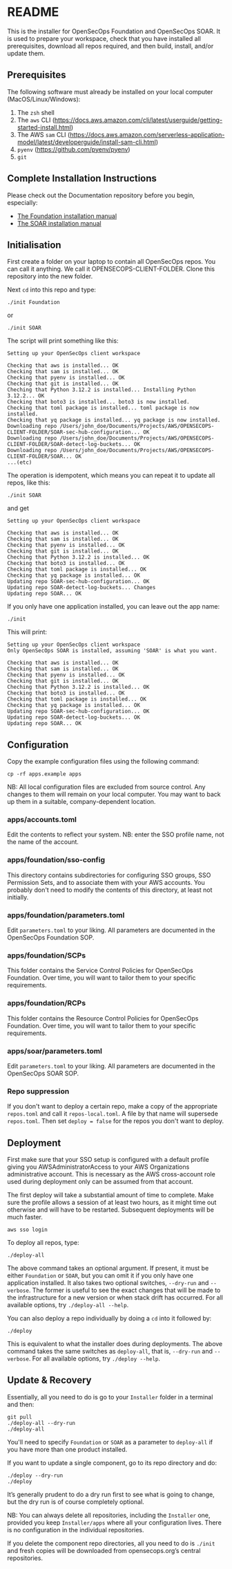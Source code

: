# README

This is the installer for OpenSecOps Foundation and OpenSecOps SOAR. It is used to prepare your
workspace, check that you have installed all prerequisites, download all repos required, 
and then build, install, and/or update them.


## Prerequisites

The following software must already be installed on your local computer (MacOS/Linux/Windows):

1. The `zsh` shell
2. The `aws` CLI (https://docs.aws.amazon.com/cli/latest/userguide/getting-started-install.html)
3. The AWS `sam` CLI (https://docs.aws.amazon.com/serverless-application-model/latest/developerguide/install-sam-cli.html)
4. `pyenv` (https://github.com/pyenv/pyenv)
5. `git`


## Complete Installation Instructions

Please check out the Documentation repository before you begin, especially:
* [The Foundation installation manual](https://github.com/OpenSecOps-Org/Documentation/blob/main/docs/Foundation/OpenSecOps%20Foundation%20Installation%20Manual.docx.pdf)
* [The SOAR installation manual](https://github.com/OpenSecOps-Org/Documentation/blob/main/docs/SOAR/OpenSecOps%20SOAR%20-%20Installation%20Manual.docx.pdf)


## Initialisation
First create a folder on your laptop to contain all OpenSecOps repos. You can call it anything.
We call it OPENSECOPS-CLIENT-FOLDER. Clone this repository into the new folder.

Next `cd` into this repo and type:
```console
./init Foundation
```
or
```console
./init SOAR
```

The script will print something like this:
```console
Setting up your OpenSecOps client workspace

Checking that aws is installed... OK
Checking that sam is installed... OK
Checking that pyenv is installed... OK
Checking that git is installed... OK
Cheching that Python 3.12.2 is installed... Installing Python 3.12.2... OK
Checking that boto3 is installed... boto3 is now installed.
Checking that toml package is installed... toml package is now installed.
Checking that yq package is installed... yq package is now installed.
Downloading repo /Users/john_doe/Documents/Projects/AWS/OPENSECOPS-CLIENT-FOLDER/SOAR-sec-hub-configuration... OK
Downloading repo /Users/john_doe/Documents/Projects/AWS/OPENSECOPS-CLIENT-FOLDER/SOAR-detect-log-buckets... OK
Downloading repo /Users/john_doe/Documents/Projects/AWS/OPENSECOPS-CLIENT-FOLDER/SOAR... OK
...(etc)
```

The operation is idempotent, which means you can repeat it to update all repos, like this:
```console
./init SOAR
```

and get
```console
Setting up your OpenSecOps client workspace

Checking that aws is installed... OK
Checking that sam is installed... OK
Checking that pyenv is installed... OK
Checking that git is installed... OK
Cheching that Python 3.12.2 is installed... OK
Checking that boto3 is installed... OK
Checking that toml package is installed... OK
Checking that yq package is installed... OK
Updating repo SOAR-sec-hub-configuration... OK
Updating repo SOAR-detect-log-buckets... Changes
Updating repo SOAR... OK
```

If you only have one application installed, you can leave out the app name:
```console
./init
```
This will print:
```console
Setting up your OpenSecOps client workspace
Only OpenSecOps SOAR is installed, assuming 'SOAR' is what you want.

Checking that aws is installed... OK
Checking that sam is installed... OK
Checking that pyenv is installed... OK
Checking that git is installed... OK
Cheching that Python 3.12.2 is installed... OK
Checking that boto3 is installed... OK
Checking that toml package is installed... OK
Checking that yq package is installed... OK
Updating repo SOAR-sec-hub-configuration... OK
Updating repo SOAR-detect-log-buckets... OK
Updating repo SOAR... OK
```


## Configuration

Copy the example configuration files using the following command:

```console
cp -rf apps.example apps
```

NB: All local configuration files are excluded from source control. Any changes to them will remain 
on your local computer. You may want to back up them in a suitable, company-dependent location.

### apps/accounts.toml
Edit the contents to reflect your system. NB: enter the SSO profile name, not the name of the account.

### apps/foundation/sso-config
This directory contains subdirectories for configuring SSO groups, SSO Permission Sets, and to associate
them with your AWS accounts. You probably don't need to modify the contents of this directory, at
least not initially.

### apps/foundation/parameters.toml
Edit `parameters.toml` to your liking. All parameters are documented in the OpenSecOps Foundation SOP.

### apps/foundation/SCPs
This folder contains the Service Control Policies for OpenSecOps Foundation. Over time, you will want to
tailor them to your specific requirements.

### apps/foundation/RCPs
This folder contains the Resource Control Policies for OpenSecOps Foundation. Over time, you will want to
tailor them to your specific requirements.

### apps/soar/parameters.toml   
Edit `parameters.toml` to your liking. All parameters are documented in the OpenSecOps SOAR SOP.

### Repo suppression
If you don't want to deploy a certain repo, make a copy of the appropriate `repos.toml` and call it
`repos-local.toml`. A file by that name will supersede `repos.toml`. Then set `deploy = false` for the
repos you don't want to deploy.


## Deployment

First make sure that your SSO setup is configured with a default profile giving you AWSAdministratorAccess
to your AWS Organizations administrative account. This is necessary as the AWS cross-account role used 
during deployment only can be assumed from that account.

The first deploy will take a substantial amount of time to complete. Make sure the profile allows a session 
of at least two hours, as it might time out otherwise and will have to be restarted. Subsequent deployments 
will be much faster.

```console
aws sso login
```

To deploy all repos, type:

```console
./deploy-all
```
The above command takes an optional argument. If present, it must be either `Foundation` or `SOAR`, but you
can omit it if you only have one application installed. It also takes two optional switches, `--dry-run` and
`--verbose`. The former is useful to see the exact changes that will be made to the infrastructure for a new
version or when stack drift has occurred. For all available options, try `./deploy-all --help`.

You can also deploy a repo individually by doing a `cd` into it followed by:

```console
./deploy
```
This is equivalent to what the installer does during deployments. The above command takes the same switches 
as `deploy-all`, that is, `--dry-run` and `--verbose`.  For all available options, try `./deploy --help`.


## Update & Recovery

Essentially, all you need to do is go to your `Installer` folder in a terminal and then:

```
git pull
./deploy-all --dry-run
./deploy-all
```

You'll need to specify `Foundation` or `SOAR` as a parameter to `deploy-all` if you have more than one product installed.

If you want to update a single component, go to its repo directory and do:

```
./deploy --dry-run
./deploy
```

It’s generally prudent to do a dry run first to see what is going to change, but the dry run is of course completely optional.

NB: You can always delete all repositories, including the `Installer` one, provided you keep `Installer/apps` where all your configuration lives. There is no configuration in the individual repositories. 

If you delete the component repo directories, all you need to do is `./init` and fresh copies will be downloaded from opensecops.org’s central repositories.

